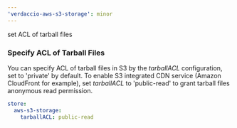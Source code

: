 ```yaml
---
'verdaccio-aws-s3-storage': minor
---
```


set ACL of tarball files

### Specify ACL of Tarball Files

You can specify ACL of tarball files in S3 by the _tarballACL_ configuration, set to 'private' by default. To enable S3 integrated CDN service (Amazon CloudFront for example), set _tarballACL_ to 'public-read' to grant tarball files anonymous read permission.

```yaml
store:
  aws-s3-storage:
    tarballACL: public-read
```
